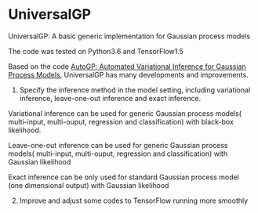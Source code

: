 # UniversalGP
UniversalGP: A basic generic implementation for Gaussian process models

The code was tested on Python3.6 and TensorFlow1.5

Based on the code [AutoGP: Automated Variational Inference for Gaussian Process Models](
https://github.com/ebonilla/AutoGP), UniversalGP has many developments and improvements.

1. Specify the inference method in the model setting, including variational inference, leave-one-out inference and exact inference. 

Variational inference can be used for generic Gaussian process models( multi-input, multi-ouput, regression and classification) with black-box likelihood.

Leave-one-out inference can be used for generic Gaussian process models( multi-input, multi-ouput, regression and classification) with Gaussian likelihood

Exact inference can be only used for standard Gaussian process model (one dimensional output) with Gaussian likelihood

2. Improve and adjust some codes to TensorFlow running more smoothly



 




